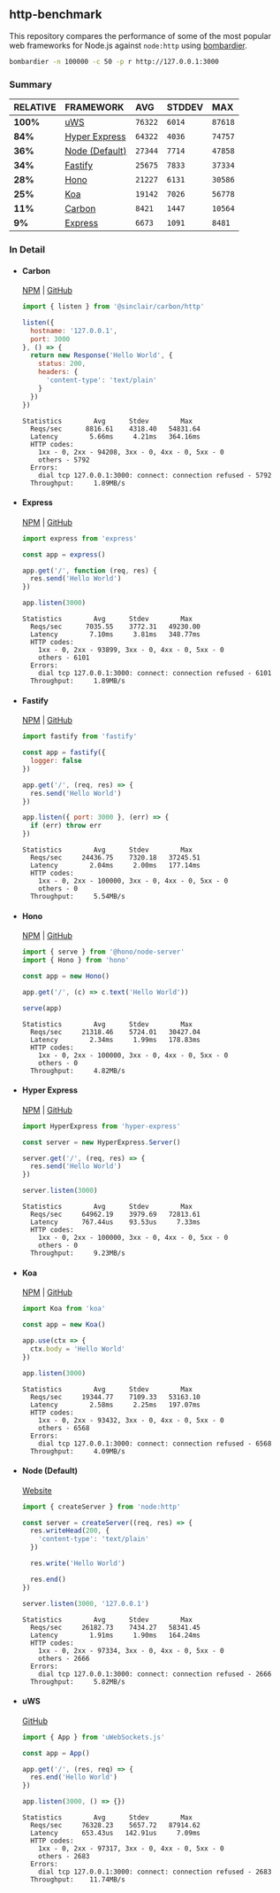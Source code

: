 ## http-benchmark

This repository compares the performance of some of the most popular web frameworks for Node.js against `node:http` using [bombardier](https://github.com/codesenberg/bombardier).

```bash
bombardier -n 100000 -c 50 -p r http://127.0.0.1:3000
```

### Summary

| RELATIVE | FRAMEWORK | AVG | STDDEV | MAX |
| :--- | :--- | :--- | :--- | :--- |
| **100%** | [uWS](#uws) | `76322` | `6014` | `87618` |
| **84%** | [Hyper Express](#hyper-express) | `64322` | `4036` | `74757` |
| **36%** | [Node (Default)](#node-default) | `27344` | `7714` | `47858` |
| **34%** | [Fastify](#fastify) | `25675` | `7833` | `37334` |
| **28%** | [Hono](#hono) | `21227` | `6131` | `30586` |
| **25%** | [Koa](#koa) | `19142` | `7026` | `56778` |
| **11%** | [Carbon](#carbon) | `8421` | `1447` | `10564` |
| **9%** | [Express](#express) | `6673` | `1091` | `8481` |


### In Detail

- #### Carbon
  [NPM](https://npmjs.com/@sinclair/carbon) | [GitHub](https://github.com/sinclairzx81/carbon)
  ```js
  import { listen } from '@sinclair/carbon/http'

  listen({
    hostname: '127.0.0.1',
    port: 3000
  }, () => {
    return new Response('Hello World', {
      status: 200,
      headers: {
        'content-type': 'text/plain'
      }
    })
  })
  ```

  ```
  Statistics        Avg      Stdev        Max
    Reqs/sec      8816.61    4318.40   54831.64
    Latency        5.66ms     4.21ms   364.16ms
    HTTP codes:
      1xx - 0, 2xx - 94208, 3xx - 0, 4xx - 0, 5xx - 0
      others - 5792
    Errors:
      dial tcp 127.0.0.1:3000: connect: connection refused - 5792
    Throughput:     1.89MB/s
  ```

- #### Express
  [NPM](https://npmjs.com/express) | [GitHub](https://github.com/expressjs/express)
  ```js
  import express from 'express'

  const app = express()

  app.get('/', function (req, res) {
    res.send('Hello World')
  })

  app.listen(3000)
  ```

  ```
  Statistics        Avg      Stdev        Max
    Reqs/sec      7035.55    3772.31   49230.00
    Latency        7.10ms     3.81ms   348.77ms
    HTTP codes:
      1xx - 0, 2xx - 93899, 3xx - 0, 4xx - 0, 5xx - 0
      others - 6101
    Errors:
      dial tcp 127.0.0.1:3000: connect: connection refused - 6101
    Throughput:     1.89MB/s
  ```

- #### Fastify
  [NPM](https://npmjs.com/fastify) | [GitHub](https://github.com/fastify/fastify)
  ```js
  import fastify from 'fastify'

  const app = fastify({
    logger: false
  })

  app.get('/', (req, res) => {
    res.send('Hello World')
  })

  app.listen({ port: 3000 }, (err) => {
    if (err) throw err
  })
  ```

  ```
  Statistics        Avg      Stdev        Max
    Reqs/sec     24436.75    7320.18   37245.51
    Latency        2.04ms     2.00ms   177.14ms
    HTTP codes:
      1xx - 0, 2xx - 100000, 3xx - 0, 4xx - 0, 5xx - 0
      others - 0
    Throughput:     5.54MB/s
  ```

- #### Hono
  [NPM](https://npmjs.com/hono) | [GitHub](https://github.com/honojs/hono)
  ```js
  import { serve } from '@hono/node-server'
  import { Hono } from 'hono'

  const app = new Hono()

  app.get('/', (c) => c.text('Hello World'))

  serve(app)
  ```

  ```
  Statistics        Avg      Stdev        Max
    Reqs/sec     21318.46    5724.01   30427.04
    Latency        2.34ms     1.99ms   178.83ms
    HTTP codes:
      1xx - 0, 2xx - 100000, 3xx - 0, 4xx - 0, 5xx - 0
      others - 0
    Throughput:     4.82MB/s
  ```

- #### Hyper Express
  [NPM](https://npmjs.com/hyper-express) | [GitHub](https://github.com/kartikk221/hyper-express)
  ```js
  import HyperExpress from 'hyper-express'

  const server = new HyperExpress.Server()

  server.get('/', (req, res) => {
    res.send('Hello World')
  })

  server.listen(3000)
  ```

  ```
  Statistics        Avg      Stdev        Max
    Reqs/sec     64962.19    3979.69   72813.61
    Latency      767.44us    93.53us     7.33ms
    HTTP codes:
      1xx - 0, 2xx - 100000, 3xx - 0, 4xx - 0, 5xx - 0
      others - 0
    Throughput:     9.23MB/s
  ```

- #### Koa
  [NPM](https://npmjs.com/koa) | [GitHub](https://github.com/koajs/koa)
  ```js
  import Koa from 'koa'

  const app = new Koa()

  app.use(ctx => {
    ctx.body = 'Hello World'
  })

  app.listen(3000)
  ```

  ```
  Statistics        Avg      Stdev        Max
    Reqs/sec     19344.77    7109.33   53163.10
    Latency        2.58ms     2.25ms   197.07ms
    HTTP codes:
      1xx - 0, 2xx - 93432, 3xx - 0, 4xx - 0, 5xx - 0
      others - 6568
    Errors:
      dial tcp 127.0.0.1:3000: connect: connection refused - 6568
    Throughput:     4.09MB/s
  ```

- #### Node (Default)
  [Website](https://nodejs.org/api/http.html)
  ```js
  import { createServer } from 'node:http'

  const server = createServer((req, res) => {
    res.writeHead(200, {
      'content-type': 'text/plain'
    })

    res.write('Hello World')

    res.end()
  })

  server.listen(3000, '127.0.0.1')
  ```

  ```
  Statistics        Avg      Stdev        Max
    Reqs/sec     26182.73    7434.27   58341.45
    Latency        1.91ms     1.90ms   164.24ms
    HTTP codes:
      1xx - 0, 2xx - 97334, 3xx - 0, 4xx - 0, 5xx - 0
      others - 2666
    Errors:
      dial tcp 127.0.0.1:3000: connect: connection refused - 2666
    Throughput:     5.82MB/s
  ```

- #### uWS
  [GitHub](https://github.com/uNetworking/uWebSockets.js)
  ```js
  import { App } from 'uWebSockets.js'

  const app = App()

  app.get('/', (res, req) => {
    res.end('Hello World')
  })

  app.listen(3000, () => {})
  ```

  ```
  Statistics        Avg      Stdev        Max
    Reqs/sec     76328.23    5657.72   87914.62
    Latency      653.43us   142.91us     7.09ms
    HTTP codes:
      1xx - 0, 2xx - 97317, 3xx - 0, 4xx - 0, 5xx - 0
      others - 2683
    Errors:
      dial tcp 127.0.0.1:3000: connect: connection refused - 2683
    Throughput:    11.74MB/s
  ```


